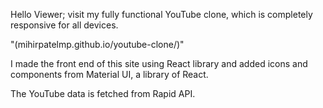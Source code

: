Hello Viewer; visit my fully functional YouTube clone, which is completely responsive for all devices.

"(mihirpatelmp.github.io/youtube-clone/)"

I made the front end of this site using React library and added icons and components from Material UI, a library of React.

The YouTube data is fetched from Rapid API.




